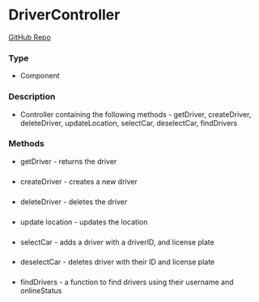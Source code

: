 # DriverController  
[GitHub Repo](https://github.com/derek-sweetman/springbootapp/tree/master/src/main/java/com/myapp)  
### Type  
- Component  
### Description  
- Controller containing the following methods - getDriver, createDriver, deleteDriver, updateLocation, selectCar, deselectCar, findDrivers  
### Methods  
- getDriver - returns the driver  
###   
- createDriver - creates a new driver  
###   
- deleteDriver - deletes the driver  
###   
- update location - updates the location  
###   
- selectCar - adds a driver with a driverID, and license plate  
###   
- deselectCar - deletes driver with their ID and license plate  
###   
- findDrivers - a function to find drivers using their username and onlineStatus  
